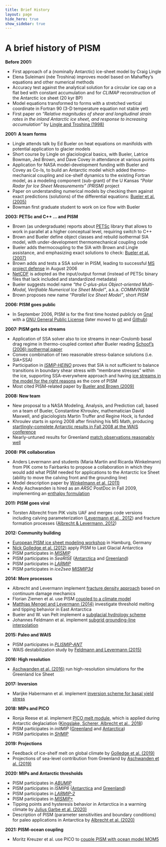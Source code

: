 ```yaml
---
title: Brief History
layout: page
hide_hero: true
show_sidebar: true
---
```


# A brief history of PISM

**Before 2001:**

- First approach of a (nominally Antarctic) ice-sheet model by Craig Lingle
- Elena Suleimani (née Troshina) improves model based on Mahaffey’s equations and other numerical methods
- Accuracy test against the analytical solution for a circular ice cap on a flat bed with constant accumulation and for *CLIMAP* reconstruction of the Antarctic ice sheet (20 kyr BP)
- Model equations transformed to forms with a stretched vertical coordinate in Fortran 90 (3-D temperature equation not stable yet)
- First paper on *“Relative magnitudes of shear and longitudinal strain rates in the inland Antarctic ice sheet, and response to increasing accumulation”* by [Lingle and Troshina (1998)](https://doi.org/10.3189/1998AoG27-1-187-193)

**2001: A team forms**

- Lingle attends talk by Ed Bueler on heat equations on manifolds with potential application to glacier models
- Short course by Lingle on glaciological basics, with Bueler, Latrice Bowman, Jed Brown, and Dave Covey in attendance at various points
- Application for NASA model-development funding with Bueler and Covey as Co-Is, to build an Antarctic model which added thermo-mechanical coupling and ice-shelf dynamics to the existing Fortran model, as a modeling component (sub-grant) of the U Kansas *“Polar Radar for Ice Sheet Measurements” (PRISM)* project
- Paper on understanding numerical models by checking them against exact predictions (solutions) of the differential equations: [Bueler et al. (2005)](https://doi.org/10.3189/172756505781829449)
- Bowman first graduate student to work on ice flow with Bueler

**2003: PETSc and C++ ... and PISM**

- Brown (as undergraduate) reports about [PETSc](http://www.mcs.anl.gov/petsc/) library that allows to work in parallel at a higher conceptual level, requiring switch to C++
- Brown and Bueler define object classes and rebuild isothermal SIA model, with under-development thermomechanical coupling code
- Bueler adds thermocoupling to the SIA with Brown and Lingle assistance, and emphasizing exact solutions to check: [Bueler et al. (2007)](https://doi.org/10.3189/002214307783258396)
- Brown adds and tests a SSA solver in PISM, leading to successful [MS project defense](http://pism.github.io/uaf-iceflow/slidesJBrown.pdf) in August 2006
- [NetCDF](http://www.unidata.ucar.edu/software/netcdf/) is adopted as the input/output format (instead of PETSc binary files that lack included and standardized metadata)
- Bueler suggests model name *“the C-plus-plus Object-oriented Multi-Modal, Verifiable Numerical Ice Sheet Model”*, a.k.a. *COMMVNISM*
- Brown proposes new name *“Parallel Ice Sheet Model”*, short *PISM*

**2006: PISM goes public**

- In September 2006, PISM is for the first time hosted publicly on [Gna!](https://en.wikipedia.org/wiki/Gna) with a [GNU General Public License](https://en.wikipedia.org/wiki/GNU_General_Public_License) (later moved to [git](https://git-scm.com/) and [Github](https://github.com/))

**2007: PISM gets ice streams**

- Application of SSA solver also to ice streams in near-Coulomb basal drag regime in thermo-coupled context after Bueler reading [Schoof’s (2006) isothermal paper](https://doi.org/10.1017/S0022112006009591)
- Convex combination of two reasonable stress-balance solutions (i.e. SIA+SSA)
- Participation in [*ISMIP-HEINO*](https://doi.org/10.3189/002214310792447789) proves that SIA is not sufficient to balance transitions in boundary shear stress with “membrane stresses” within the ice, supporting SSA-everywhere approach and having [ice streams in the model for the right reasons](http://pism.github.io/uaf-iceflow/talkagu.pdf) as the core of PISM
- Most cited PISM-related paper by [Bueler and Brown (2009)](https://doi.org/10.1029/2008JF001179)

**2008: New team**

- New proposal to a NASA Modeling, Analysis, and Prediction call, based on a team of Bueler, Constantine Khroulev, mathematician David Maxwell, and glaciologists Martin Truffer and Regine Hock, is funded
- Khroulev starts in spring 2008 after finishing his MS Math, producing [startlingly-complete Antarctic results in Fall 2008 at the WAIS conference](http://pism.github.io/uaf-iceflow/khroulev_final.pdf)
- Nearly-untuned results for Greenland [match observations reasonably well](http://pism.github.io/uaf-iceflow/BKAJS_submit2_twocolumn.pdf)

**2008: PIK collaboration**

- Anders Levermann and students (Maria Martin and Ricarda Winkelmann) from PIK come to Fairbanks to propose a collaboration in which they would add what PISM needed for applications to the Antarctic Ice Sheet (ability to move the calving front and the grounding line)
- Model description paper by [Winkelmann et al. (2011)](https://doi.org/10.5194/tc-5-715-2011)
- Andy Aschwanden is hired as an *ARSC* PostDoc in Fall 2009, implementing an [enthalpy formulation](https://doi.org/10.3189/2012JoG11J088)

**2011: PISM goes viral**

- Torsten Albrecht from PIK visits UAF and merges code versions including calving parameterization ([Levermann et al., 2012](https://doi.org/10.5194/tc-6-273-2012)) and fracture formation processes ([Albrecht & Levermann, 2012](https://doi.org/10.3189/2012JoG11J191))

**2012: Community building**

- [European PISM ice sheet modeling workshop](http://www.mpimet.mpg.de/en/wissenschaft/ozean-im-erdsystem/euro-pism-workshop.html) in Hamburg, Germany
- [Nick Golledge et al. (2012)](https://doi.org/10.1073/pnas.1205385109) apply PISM to Last Glacial Antarctica
- PISM participates in [*MISMIP*](https://doi.org/10.5194/tc-6-573-2012)
- PISM participates in *SeaRISE* ([Antarctica](https://doi.org/10.1002/jgrf.20081) and [Greenland](https://doi.org/10.1002/jgrf.20076))
- PISM participates in [*LARMIP*](https://doi.org/10.1007/s00382-012-1471-4)
- PISM participates in *ice2sea* [*MISMIP3d*](https://doi.org/10.3189/2013JoG12J129)

**2014: More processes**

- Albrecht and Levermann implement [fracture density approach](https://doi.org/10.5194/tc-8-587-2014) based on continuum damage mechanics
- Florian Ziemen et al. use PISM [coupled to a climate model](https://doi.org/10.5194/cp-10-1817-2014)
- [Matthias Mengel and Levermann (2014)](https://doi.org/10.1038/nclimate2226) investigate threshold melting and tipping behavior in East Antarctica
- Bueler and W. van Pelt implement a [subglacial hydrology scheme](https://doi.org/10.5194/gmd-8-1613-2015)
- Johannes Feldmann et al. implement [subgrid grounding-line interpolation](https://doi.org/10.3189/2014JoG13J093)

**2015: Paleo and WAIS**

- PISM participates in [*PLISMIP-ANT*](https://doi.org/10.5194/tc-9-881-2015)
- WAIS destabilization study by [Feldmann and Levermann (2015)](https://doi.org/10.1073/pnas.1512482112)

**2016: High resolution**

- [Aschwanden et al. (2016)](https://doi.org/10.1038/ncomms10524) run high-resolution simulations for the Greenland Ice Sheet

**2017: Inversion**

- Marijke Habermann et al. implement [inversion scheme for basal yield stress](https://doi.org/10.1017/jog.2017.61)

**2018: MIPs and PICO**

- Ronja Reese et al. implement [PICO melt module](https://doi.org/10.5194/tc-12-1969-2018), which is applied during Antarctic deglaciation ([Kingslake, Scherer, Albrecht et al., 2018](https://doi.org/10.1038/s41586-018-0208-x))
- PISM participates in *initMIP* ([Greenland](https://doi.org/10.5194/tc-12-1433-2018) and [Antarctica](https://doi.org/10.5194/tc-13-1441-2019))
- PISM participates in [*SHMIP*](https://doi.org/10.1017/jog.2018.78)

**2019: Projections**

- Feedback of ice-shelf melt on global climate by [Golledge et al. (2019)](https://doi.org/10.1038/s41586-019-0889-9)
- Projections of sea-level contribution from Greenland by [Aschwanden et al. (2019)](https://doi.org/10.1126/sciadv.aav9396) 

**2020: MIPs and Antarctic thresholds**

- PISM participates in [*ABUMIP*](https://doi.org/10.1017/jog.2020.67)
- PISM participates in *ISMIP6* ([Antarctica](https://doi.org/10.5194/tc-14-3033-2020) and [Greenland](https://doi.org/10.5194/tc-14-3071-2020))
- PISM participates in [*LARMIP-2*](https://doi.org/10.5194/esd-11-35-2020)
- PISM participates in [*MISMIP+*](https://doi.org/10.5194/tc-14-2283-2020)
- Tipping points and hysteresis behavior in Antarctica in a warming climate by [Julius Garbe et al. (2020)](https://doi.org/10.1038/s41586-020-2727-5)
- Description of PISM (parameter sensitivities and boundary conditions) for paleo applications in Antarctica by [Albrecht et al. (2020)](https://doi.org/10.5194/tc-14-599-2020)

**2021: PISM-ocean coupling**

- Moritz Kreuzer et al. use PICO to [couple PISM with ocean model MOM5](https://doi.org/10.5194/gmd-2020-230)
